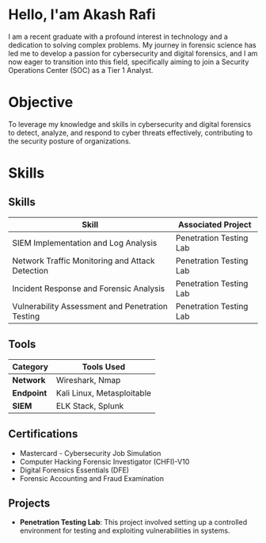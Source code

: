 # Hello, I'am Akash Rafi

I am a recent graduate with a profound interest in technology and a dedication to solving complex problems. My journey in forensic science has led me to develop a passion for cybersecurity and digital forensics, and I am now eager to transition into this field, specifically aiming to join a Security Operations Center (SOC) as a Tier 1 Analyst.

# Objective
To leverage my knowledge and skills in cybersecurity and digital forensics to detect, analyze, and respond to cyber threats effectively, contributing to the security posture of organizations.

# Skills


## Skills
| Skill                                       | Associated Project                           |
|---------------------------------------------|---------------------------------------------|
| SIEM Implementation and Log Analysis        | Penetration Testing Lab                     |
| Network Traffic Monitoring and Attack Detection | Penetration Testing Lab                     |
| Incident Response and Forensic Analysis     | Penetration Testing Lab                     |
| Vulnerability Assessment and Penetration Testing | Penetration Testing Lab                     |

## Tools
| Category         | Tools Used                                 |
|-------------------|-------------------------------------------|
| **Network**       | Wireshark, Nmap                           |
| **Endpoint**      | Kali Linux, Metasploitable                |
| **SIEM**          | ELK Stack, Splunk                          |

## Certifications
- Mastercard - Cybersecurity Job Simulation
- Computer Hacking Forensic Investigator (CHFI)-V10
- Digital Forensics Essentials (DFE)
- Forensic Accounting and Fraud Examination

## Projects
- **Penetration Testing Lab**: This project involved setting up a controlled environment for testing and exploiting vulnerabilities in systems.

<!---
AkashRafi/AkashRafi is a ✨ special ✨ repository because its `README.md` (this file) appears on your GitHub profile.
You can click the Preview link to take a look at your changes.
--->

